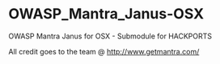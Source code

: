 OWASP_Mantra_Janus-OSX
======================

OWASP Mantra Janus for OSX - Submodule for HACKPORTS

All credit goes to the team @ http://www.getmantra.com/

